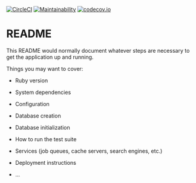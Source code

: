 [![CircleCI](https://circleci.com/gh/hbellows/widgets.svg?style=svg)](https://circleci.com/gh/hbellows/mostly_dead_dnd)
[![Maintainability](https://api.codeclimate.com/v1/badges/c0021b2989aff80a48ae/maintainability)](https://codeclimate.com/github/hbellows/mostly_dead_dnd/maintainability)
[![codecov.io](https://codecov.io/gh/hbellows/mostly_dead_dnd/branch/master/graph/badge.svg)](https://codecov.io/gh/hbellows/mostly_dead_dnd)


# README

This README would normally document whatever steps are necessary to get the
application up and running.

Things you may want to cover:

* Ruby version

* System dependencies

* Configuration

* Database creation

* Database initialization

* How to run the test suite

* Services (job queues, cache servers, search engines, etc.)

* Deployment instructions

* ...
